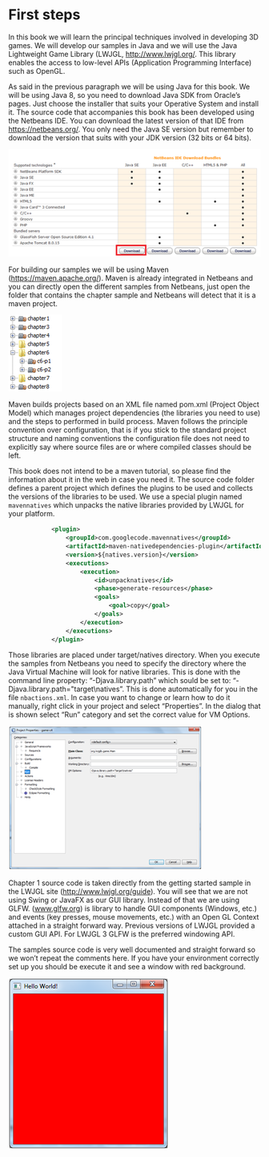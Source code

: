 # First steps

In this book we will learn the principal techniques involved in developing 3D games. We will develop our samples in Java and we will use the Java Lightweight Game Library (LWJGL, http://www.lwjgl.org/. This library enables the access to low-level APIs (Application Programming Interface) such as OpenGL.

As said in the previous paragraph we will be using Java for this book. We will be using Java 8, so you need to download Java SDK from Oracle’s pages. Just choose the installer that suits your Operative System and install it.
The source code that accompanies this book has been developed using the Netbeans IDE. You can download the latest version of that IDE from https://netbeans.org/. You only need the Java SE version but remember to download the version that suits with your JDK version (32 bits or 64 bits).

![Netbeans download](netbeans_download.png)
 
For building our samples we will be using Maven (https://maven.apache.org/). Maven is already integrated in Netbeans and you can directly open the different samples from Netbeans, just open the folder that contains the chapter sample and Netbeans will detect that it is a maven project.

![Maven projects](maven_projecs.png)
 
Maven builds projects based on an XML file named pom.xml (Project Object Model) which manages project dependencies (the libraries you need to use) and the steps to performed in build process. Maven follows the principle convention over configuration, that is if you stick to the standard project structure and naming conventions the configuration file does not need to explicitly say where source files are or where compiled classes should be left.

This book does not intend to be a maven tutorial, so please find the information about it in the web in case you need it.  The source code folder defines a parent project which defines the plugins to be used and collects the versions of the libraries to be used. 
We use a special plugin named ```mavennatives``` which unpacks the native libraries provided by LWJGL for your platform.

```xml
            <plugin>
                <groupId>com.googlecode.mavennatives</groupId>
                <artifactId>maven-nativedependencies-plugin</artifactId>
                <version>${natives.version}</version>
                <executions>
                    <execution>
                        <id>unpacknatives</id>
                        <phase>generate-resources</phase>
                        <goals>
                            <goal>copy</goal>
                        </goals>
                    </execution>
                </executions>
            </plugin>
```

Those libraries are placed under target/natives directory. When you execute the samples from Netbeans you need to specify the directory where the Java Virtual Machine will look for native libraries. This is done with the command line property: “-Djava.library.path” which sould be set to: “-Djava.library.path="target\natives”. This is done automatically for you in the file ```nbactions.xml```. In case you want to change or learn how to do it manually, right click in your project and select “Properties”. In the dialog that is shown select “Run” category and set the correct value for VM Options.

![VM Settings](vm_settings.png) 

Chapter 1 source code is taken directly from the getting started sample in the LWJGL site (http://www.lwjgl.org/guide). You will see that we are not using Swing or JavaFX as our GUI library. Instead of that we are using GLFW. (www.glfw.org) is  library to handle GUI components (Windows, etc.) and events (key presses, mouse movements, etc.) with an Open GL Context attached in a straight forward way. Previous versions of LWJGL provided a custom GUI API. For LWJGL 3 GLFW is the preferred windowing API.

The samples source code is very well documented and straight forward so we won’t repeat the comments here. If you have your environment correctly set up you should be execute it and see a window with red background.

![Hello World](hello_world.png)


